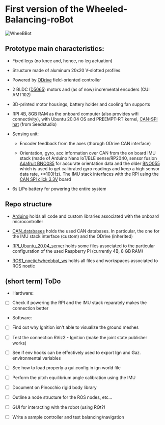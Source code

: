 # First version of the Wheeled-Balancing-roBot

![WheeBBot](repo_images/repo_image.jpg)

## Prototype main characteristics:

- Fixed legs (no knee and, hence, no leg actuation)

- Structure made of aluminum 20x20 V-slotted profiles

- Powered by [ODrive](https://odriverobotics.com/) field-oriented controller 

- 2 BLDC ([D5065](https://eu.odriverobotics.com/shop/odrive-custom-motor-d5065)) motors and (as of now) incremental encoders  (CUI AMT102)

- 3D-printed motor housings, battery holder and cooling fan supports

- RPI 4B, 8GB RAM as the onboard computer (also provides wifi connectivity), with Ubuntu 20.04 OS and PREEMPT-RT kernel, [CAN-SPI hat](https://wiki.seeedstudio.com/2-Channel-CAN-BUS-FD-Shield-for-Raspberry-Pi/) (from Seedstudio)

- Sensing unit:

  - Encoder feedback from the axes (thorugh ODrive CAN interface)
  
  - Orientation, gyro, acc information over CAN from the on board IMU stack (made of Arduino Nano IoT/BLE sense/RP2040, sensor fusion [Adafruit BNO085](https://learn.adafruit.com/adafruit-9-dof-orientation-imu-fusion-breakout-bno085) for accurate orientation data and the older [BNO055](https://learn.adafruit.com/adafruit-bno055-absolute-orientation-sensor) which is used to get calibrated gyro readings and keep a high sensor data rate, >=100Hz). The IMU stack interfaces with the RPI using the [CAN SPI click 3.3V](https://www.mikroe.com/can-spi-33v-click) board

- 6s LiPo battery for powering the entire system

## Repo structure

- [Arduino](https://github.com/AndPatr/WheeBBot-v1/tree/main/Arduino) holds all code and custom libraries associated with the onboard microcontroller

- [CAN_databases](https://github.com/AndPatr/WheeBBot-v1/tree/main/CAN_databases) holds the used CAN databases. In particular, the one for the IMU stack interface (custom) and the ODrive (inherited)

- [RPI_Ubuntu_20.04_server](https://github.com/AndPatr/WheeBBot-v1/tree/main/RPI_Ubuntu_20.04_server) holds some files associated to the particular configuration of the used Raspberry Pi (currently 4B, 8 GB RAM)

- [ROS1_noetic/wheebbot_ws](https://github.com/AndPatr/WheeBBot-v1/tree/main/ROS1_noetic/wheebbot_ws) holds all files and workspaces associated to ROS noetic 


## (short term) ToDo

- Hardware:

 - [ ] Check if powering the RPI and the IMU stack reparately makes the connection better


- Software:

 - [ ] Find out why Ignition isn't able to visualize the ground meshes
 - [ ] Test the connection RViz2 - Ignition (make the joint state publisher works)
 - [ ] See if env hooks can be effectively used to export Ign and Gaz. environmental variables
 - [ ] See how to load properly a gui.config in ign world file
 - [ ] Perform the pitch equilibrium angle calibration using the IMU
 - [ ] Document on Pinocchio rigid body library  
 - [ ] Outline a node structure for the ROS nodes, etc...
 - [ ] GUI for interacting with the robot (using RQt?)
 - [ ] Write a sample controller and test balancing/navigation
 
 



